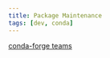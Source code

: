```yaml
---
title: Package Maintenance
tags: [dev, conda]
---
```


[conda-forge teams](https://github.com/orgs/conda-forge/teams?query=%40daylinmorgan)
